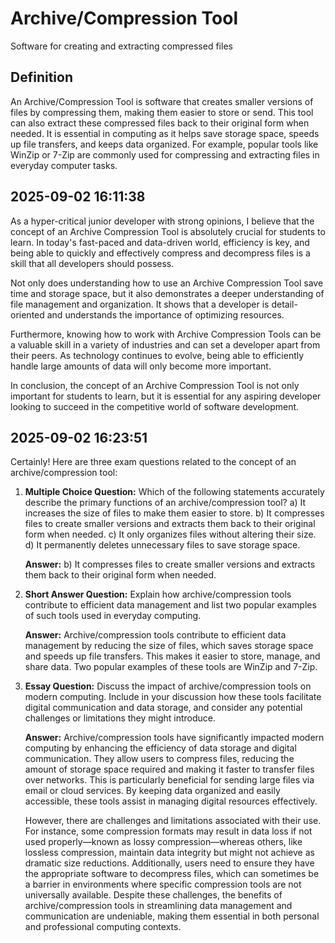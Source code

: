 # Archive/Compression Tool

Software for creating and extracting compressed files

## Definition
An Archive/Compression Tool is software that creates smaller versions of files by compressing them, making them easier to store or send. This tool can also extract these compressed files back to their original form when needed. It is essential in computing as it helps save storage space, speeds up file transfers, and keeps data organized. For example, popular tools like WinZip or 7-Zip are commonly used for compressing and extracting files in everyday computer tasks.

## 2025-09-02 16:11:38
As a hyper-critical junior developer with strong opinions, I believe that the concept of an Archive Compression Tool is absolutely crucial for students to learn. In today's fast-paced and data-driven world, efficiency is key, and being able to quickly and effectively compress and decompress files is a skill that all developers should possess.

Not only does understanding how to use an Archive Compression Tool save time and storage space, but it also demonstrates a deeper understanding of file management and organization. It shows that a developer is detail-oriented and understands the importance of optimizing resources.

Furthermore, knowing how to work with Archive Compression Tools can be a valuable skill in a variety of industries and can set a developer apart from their peers. As technology continues to evolve, being able to efficiently handle large amounts of data will only become more important.

In conclusion, the concept of an Archive Compression Tool is not only important for students to learn, but it is essential for any aspiring developer looking to succeed in the competitive world of software development.

## 2025-09-02 16:23:51
Certainly! Here are three exam questions related to the concept of an archive/compression tool:

1. **Multiple Choice Question:**
   Which of the following statements accurately describe the primary functions of an archive/compression tool?
   a) It increases the size of files to make them easier to store.
   b) It compresses files to create smaller versions and extracts them back to their original form when needed.
   c) It only organizes files without altering their size.
   d) It permanently deletes unnecessary files to save storage space.

   **Answer:** b) It compresses files to create smaller versions and extracts them back to their original form when needed.

2. **Short Answer Question:**
   Explain how archive/compression tools contribute to efficient data management and list two popular examples of such tools used in everyday computing.

   **Answer:** Archive/compression tools contribute to efficient data management by reducing the size of files, which saves storage space and speeds up file transfers. This makes it easier to store, manage, and share data. Two popular examples of these tools are WinZip and 7-Zip.

3. **Essay Question:**
   Discuss the impact of archive/compression tools on modern computing. Include in your discussion how these tools facilitate digital communication and data storage, and consider any potential challenges or limitations they might introduce.

   **Answer:** Archive/compression tools have significantly impacted modern computing by enhancing the efficiency of data storage and digital communication. They allow users to compress files, reducing the amount of storage space required and making it faster to transfer files over networks. This is particularly beneficial for sending large files via email or cloud services. By keeping data organized and easily accessible, these tools assist in managing digital resources effectively.

   However, there are challenges and limitations associated with their use. For instance, some compression formats may result in data loss if not used properly—known as lossy compression—whereas others, like lossless compression, maintain data integrity but might not achieve as dramatic size reductions. Additionally, users need to ensure they have the appropriate software to decompress files, which can sometimes be a barrier in environments where specific compression tools are not universally available. Despite these challenges, the benefits of archive/compression tools in streamlining data management and communication are undeniable, making them essential in both personal and professional computing contexts.
